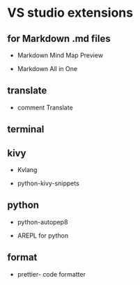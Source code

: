 # VS studio extensions

## for Markdown .md files

- Markdown Mind Map Preview

- Markdown All in One

## translate

- comment Translate

## terminal

## kivy

- Kvlang

- python-kivy-snippets

## python

- python-autopep8

- AREPL for python

## format
- prettier- code formatter 


